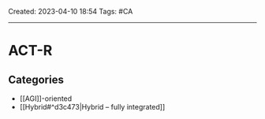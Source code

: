 Created: 2023-04-10 18:54
Tags: #CA 

---
# ACT-R

## Categories
* [[AGI]]-oriented
* [[Hybrid#^d3c473|Hybrid – fully integrated]]

